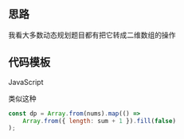 ## 思路

我看大多数动态规划题目都有把它转成二维数组的操作



## 代码模板

JavaScript

类似这种

```javascript
const dp = Array.from(nums).map(() =>
    Array.from({ length: sum + 1 }).fill(false)
);
```


